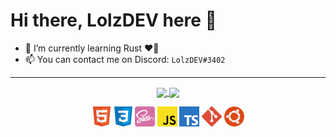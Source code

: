 # Hi there, LolzDEV here 👋

- 🌱 I’m currently learning Rust ❤️🦀
- 📫 You can contact me on Discord: ```LolzDEV#3402```

<hr>

<p align="center">
  <a href="https://github.com/LolzDEV">
    <img align="center" src="https://github-readme-stats.vercel.app/api?username=LolzDEV&theme=gruvbox&show_icons=true&count_private=true" />
    <img align="center" src="https://github-readme-stats.vercel.app/api/top-langs/?username=LolzDEV&hide_border=true&theme=gruvbox&layout=compact" />
  </a>
</p>

<p align="center" margin="30px">
  <span><img src="images/html.png"></span>
  <span><img src="images/css.png"></span>
  <span><img src="images/sass.png"></span>
  <span><img src="images/javascript.png"></span>
  <span><img src="images/typescript.png"></span>
  <span><img src="images/git.png"></span>
  <span><img src="images/ubuntu.png"></span>
</p>
